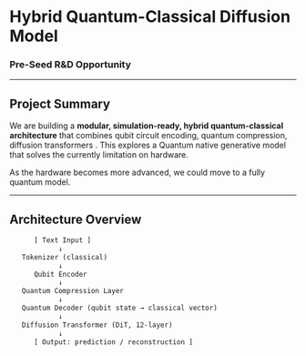 # Hybrid Quantum-Classical Diffusion Model
### Pre-Seed R&D Opportunity

---

## Project Summary

We are building a **modular, simulation-ready, hybrid quantum-classical architecture** that combines qubit circuit encoding, quantum compression, diffusion transformers . This explores a Quantum native generative model that
solves the currently limitation on hardware. 

As the hardware becomes more advanced, we could move to a fully quantum model.

---

## Architecture Overview

```txt
      [ Text Input ]
            ↓
   Tokenizer (classical)
            ↓
      Qubit Encoder 
            ↓
   Quantum Compression Layer
            ↓
   Quantum Decoder (qubit state → classical vector)
            ↓
   Diffusion Transformer (DiT, 12-layer)
            ↓
      [ Output: prediction / reconstruction ]

 
